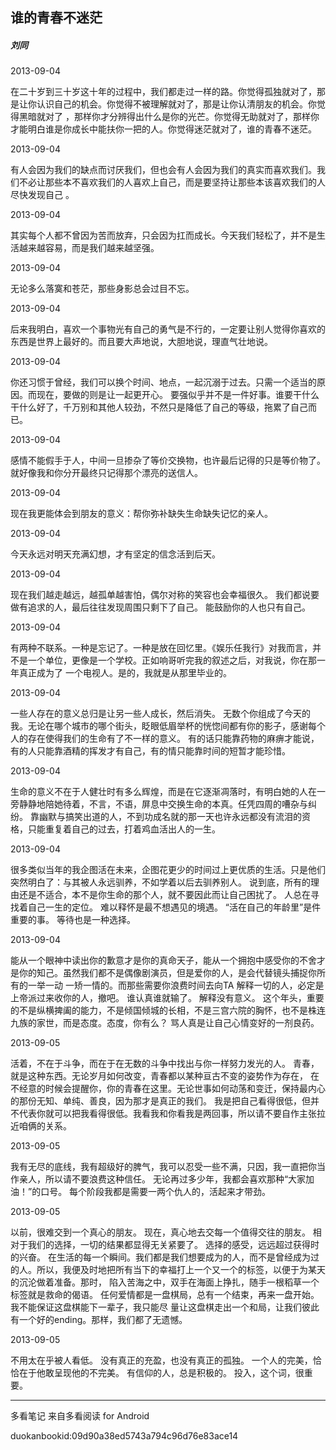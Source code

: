 ## 谁的青春不迷茫

##### 刘同

  

2013-09-04

在二十岁到三十岁这十年的过程中，我们都走过一样的路。你觉得孤独就对了，那是让你认识自己的机会。你觉得不被理解就对了，那是让你认清朋友的机会。你觉得黑暗就对了
，那样你才分辨得出什么是你的光芒。你觉得无助就对了，那样你才能明白谁是你成长中能扶你一把的人。你觉得迷茫就对了，谁的青春不迷茫。

  

2013-09-04

有人会因为我们的缺点而讨厌我们，但也会有人会因为我们的真实而喜欢我们。我们不必让那些本不喜欢我们的人喜欢上自己，而是要坚持让那些本该喜欢我们的人尽快发现自己
。

  

2013-09-04

其实每个人都不曾因为苦而放弃，只会因为扛而成长。今天我们轻松了，并不是生活越来越容易，而是我们越来越坚强。

  

2013-09-04

无论多么落寞和苍茫，那些身影总会过目不忘。

  

2013-09-04

后来我明白，喜欢一个事物光有自己的勇气是不行的，一定要让别人觉得你喜欢的东西是世界上最好的。而且要大声地说，大胆地说，理直气壮地说。

  

2013-09-04

你还习惯于曾经，我们可以换个时间、地点，一起沉溺于过去。只需一个适当的原因。而现在，要做的则是让一起更开心。
要强似乎并不是一件好事。谁要干什么干什么好了，千万别和其他人较劲，不然只是降低了自己的等级，拖累了自己而已。

  

2013-09-04

感情不能假手于人，中间一旦掺杂了等价交换物，也许最后记得的只是等价物了。就好像我和你分开最终只记得那个漂亮的送信人。

  

2013-09-04

现在我更能体会到朋友的意义：帮你弥补缺失生命缺失记忆的亲人。

  

2013-09-04

今天永远对明天充满幻想，才有坚定的信念活到后天。

  

2013-09-04

现在我们越走越远，越孤单越害怕，偶尔对称的笑容也会幸福很久。 我们都说要做有追求的人，最后往往发现周围只剩下了自己。 能鼓励你的人也只有自己。

  

2013-09-04

有两种不联系。一种是忘记了。一种是放在回忆里。《娱乐任我行》对我而言，并不是一个单位，更像是一个学校。正如响哥听完我的叙述之后，对我说，你在那一年真正成为了
一个电视人。是的，我就是从那里毕业的。

  

2013-09-04

一些人存在的意义总归是让另一些人成长，然后消失。
无数个你组成了今天的我。无论在哪个城市的哪个街头，眨眼低眉举杯的恍惚间都有你的影子，感谢每个人的存在使得我们的生命有了不一样的意义。
有的话只能靠药物的麻痹才能说，有的人只能靠酒精的挥发才有自己，有的情只能靠时间的短暂才能珍惜。

  

2013-09-04

生命的意义不在于人健壮时有多么辉煌，而是在它逐渐凋落时，有明白她的人在一旁静静地陪她待着，不言，不语，屏息中交换生命的本真。任凭四周的嘈杂与纠纷。
靠幽默与搞笑出道的人，不到功成名就的那一天也许永远都没有流泪的资格，只能重复着自己的过去，打着鸡血活出人的一生。

  

2013-09-04

很多类似当年的我企图活在未来，企图花更少的时间过上更优质的生活。只是他们突然明白了：与其被人永远驯养，不如学着以后去驯养别人。
说到底，所有的理由还是不适合，本不是你生命的那个人，就不要因此而让自己困扰了。 人总在寻找着自己一生的定位。 难以释怀是最不想遇见的境遇。
“活在自己的年龄里”是件重要的事。 等待也是一种选择。

  

2013-09-04

能从一个眼神中读出你的歉意才是你的真命天子，能从一个拥抱中感受你的不舍才是你的知己。虽然我们都不是偶像剧演员，但是爱你的人，是会代替镜头捕捉你所有的一举一动
一矫一情的。而那些需要你浪费时间去向TA 解释一切的人，必定是上帝派过来收你的人，撤吧。 谁认真谁就输了。 解释没有意义。
这个年头，重要的不是纵横捭阖的能力，不是倾国倾城的长相，不是三宫六院的胸怀，也不是株连九族的家世，而是态度。态度，你有么？
骂人真是让自己心情变好的一剂良药。

  

2013-09-05

活着，不在于斗争，而在于在无数的斗争中找出与你一样努力发光的人。 青春，就是这种东西。无论岁月如何改变，青春都以某种亘古不变的姿势作为存在，
在不经意的时候会提醒你，你的青春在这里。无论世事如何动荡和变迁，保持最内心的那份无知、单纯、善良，因为那才是真正的我们。
我是把自己看得很低，但并不代表你就可以把我看得很低。我看我和你看我是两回事，所以请不要自作主张拉近咱俩的关系。

  

2013-09-05

我有无尽的底线，我有超级好的脾气，我可以忍受一些不满，只因，我一直把你当作亲人，所以请不要浪费这种信任。
无论再过多少年，我都会喜欢那种“大家加油！”的口号。 每个阶段我都是需要一两个仇人的，活起来才带劲。

  

2013-09-05

以前，很难交到一个真心的朋友。 现在，真心地去交每一个值得交往的朋友。 相对于我们的选择，一切的结果都显得无关紧要了。 选择的感受，远远超过获得时的兴奋。 
在生活的每一个瞬间。我们都是我们想要成为的人，而不是曾经成为过的人。所以，我便及时地把所有当下的幸福打上一个又一个的标签，以便于为某天的沉沦做着准备。那时，
陷入苦海之中，双手在海面上挣扎，随手一根稻草一个标签就是救命的偈语。 任何爱情都是一盘棋局，总有一个结束，再来一盘开始。我不能保证这盘棋能下一辈子，我只能尽
量让这盘棋走出一个和局，让我们彼此有一个好的ending。那样，我们都了无遗憾。

  

2013-09-05

不用太在乎被人看低。 没有真正的充盈，也没有真正的孤独。 一个人的完美，恰恰在于他敢呈现他的不完美。 有信仰的人，总是积极的。 投入，这个词，很重要。

* * *

多看笔记 来自多看阅读 for Android

duokanbookid:09d90a38ed5743a794c96d76e83ace14

